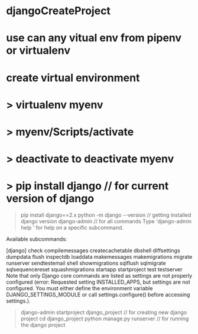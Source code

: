 # djangoCreateProject
# use can any vitual env from pipenv or virtualenv
# create virtual environment
# > virtualenv myenv
# > myenv/Scripts/activate
# > deactivate to deactivate myenv
# > pip install django // for current version of django 
> pip install django==2.x
> python -m django --version // getting installed django version
> django-admin // for all commands
Type 'django-admin help <subcommand>' for help on a specific subcommand.

Available subcommands:

[django]
    check
    compilemessages
    createcachetable
    dbshell
    diffsettings
    dumpdata
    flush
    inspectdb
    loaddata
    makemessages
    makemigrations
    migrate
    runserver
    sendtestemail
    shell
    showmigrations
    sqlflush
    sqlmigrate
    sqlsequencereset
    squashmigrations
    startapp
    startproject
    test
    testserver
Note that only Django core commands are listed as settings are not properly configured (error: Requested setting INSTALLED_APPS, but settings are not configured. You must either define the environment variable DJANGO_SETTINGS_MODULE or call settings.configure() before accessing settings.).

> django-admin startproject django_project // for creating new django project
> cd django_project
> python manage.py runserver // for running the django project
>
